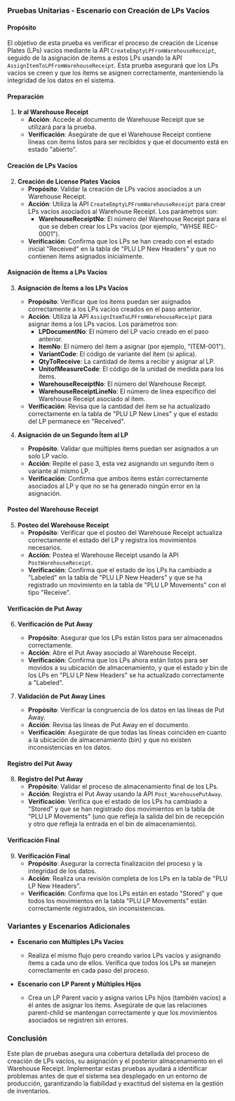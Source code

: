 ### **Pruebas Unitarias - Escenario con Creación de LPs Vacíos**

#### **Propósito**
El objetivo de esta prueba es verificar el proceso de creación de License Plates (LPs) vacíos mediante la API `CreateEmptyLPFromWarehouseReceipt`, seguido de la asignación de ítems a estos LPs usando la API `AssignItemToLPFromWarehouseReceipt`. Esta prueba asegurará que los LPs vacíos se creen y que los ítems se asignen correctamente, manteniendo la integridad de los datos en el sistema.

#### **Preparación**

1. **Ir al Warehouse Receipt**
   - **Acción**: Accede al documento de Warehouse Receipt que se utilizará para la prueba.
   - **Verificación**: Asegúrate de que el Warehouse Receipt contiene líneas con ítems listos para ser recibidos y que el documento está en estado "abierto".

#### **Creación de LPs Vacíos**

2. **Creación de License Plates Vacíos**
   - **Propósito**: Validar la creación de LPs vacíos asociados a un Warehouse Receipt.
   - **Acción**: Utiliza la API `CreateEmptyLPFromWarehouseReceipt` para crear LPs vacíos asociados al Warehouse Receipt. Los parámetros son:
     - **WarehouseReceiptNo**: El número del Warehouse Receipt para el que se deben crear los LPs vacíos (por ejemplo, "WHSE REC-0001").
   - **Verificación**: Confirma que los LPs se han creado con el estado inicial "Received" en la tabla de "PLU LP New Headers" y que no contienen ítems asignados inicialmente.

#### **Asignación de Ítems a LPs Vacíos**

3. **Asignación de Ítems a los LPs Vacíos**
   - **Propósito**: Verificar que los ítems puedan ser asignados correctamente a los LPs vacíos creados en el paso anterior.
   - **Acción**: Utiliza la API `AssignItemToLPFromWarehouseReceipt` para asignar ítems a los LPs vacíos. Los parámetros son:
     - **LPDocumentNo**: El número del LP vacío creado en el paso anterior.
     - **ItemNo**: El número del ítem a asignar (por ejemplo, "ITEM-001").
     - **VariantCode**: El código de variante del ítem (si aplica).
     - **QtyToReceive**: La cantidad de ítems a recibir y asignar al LP.
     - **UnitofMeasureCode**: El código de la unidad de medida para los ítems.
     - **WarehouseReceiptNo**: El número del Warehouse Receipt.
     - **WarehouseReceiptLineNo**: El número de línea específico del Warehouse Receipt asociado al ítem.
   - **Verificación**: Revisa que la cantidad del ítem se ha actualizado correctamente en la tabla de "PLU LP New Lines" y que el estado del LP permanece en "Received".

4. **Asignación de un Segundo Ítem al LP**
   - **Propósito**: Validar que múltiples ítems puedan ser asignados a un solo LP vacío.
   - **Acción**: Repite el paso 3, esta vez asignando un segundo ítem o variante al mismo LP.
   - **Verificación**: Confirma que ambos ítems están correctamente asociados al LP y que no se ha generado ningún error en la asignación.

#### **Posteo del Warehouse Receipt**

5. **Posteo del Warehouse Receipt**
   - **Propósito**: Verificar que el posteo del Warehouse Receipt actualiza correctamente el estado del LP y registra los movimientos necesarios.
   - **Acción**: Postea el Warehouse Receipt usando la API `PostWarehouseReceipt`.
   - **Verificación**: Confirma que el estado de los LPs ha cambiado a "Labeled" en la tabla de "PLU LP New Headers" y que se ha registrado un movimiento en la tabla de "PLU LP Movements" con el tipo "Receive".

#### **Verificación de Put Away**

6. **Verificación de Put Away**
   - **Propósito**: Asegurar que los LPs están listos para ser almacenados correctamente.
   - **Acción**: Abre el Put Away asociado al Warehouse Receipt.
   - **Verificación**: Confirma que los LPs ahora están listos para ser movidos a su ubicación de almacenamiento, y que el estado y bin de los LPs en "PLU LP New Headers" se ha actualizado correctamente a "Labeled".

7. **Validación de Put Away Lines**
   - **Propósito**: Verificar la congruencia de los datos en las líneas de Put Away.
   - **Acción**: Revisa las líneas de Put Away en el documento.
   - **Verificación**: Asegúrate de que todas las líneas coinciden en cuanto a la ubicación de almacenamiento (bin) y que no existen inconsistencias en los datos.

#### **Registro del Put Away**

8. **Registro del Put Away**
   - **Propósito**: Validar el proceso de almacenamiento final de los LPs.
   - **Acción**: Registra el Put Away usando la API `Post_WarehousePutAway`.
   - **Verificación**: Verifica que el estado de los LPs ha cambiado a "Stored" y que se han registrado dos movimientos en la tabla de "PLU LP Movements" (uno que refleja la salida del bin de recepción y otro que refleja la entrada en el bin de almacenamiento).

#### **Verificación Final**

9. **Verificación Final**
   - **Propósito**: Asegurar la correcta finalización del proceso y la integridad de los datos.
   - **Acción**: Realiza una revisión completa de los LPs en la tabla de "PLU LP New Headers".
   - **Verificación**: Confirma que los LPs están en estado "Stored" y que todos los movimientos en la tabla "PLU LP Movements" están correctamente registrados, sin inconsistencias.

### **Variantes y Escenarios Adicionales**

- **Escenario con Múltiples LPs Vacíos**
  - Realiza el mismo flujo pero creando varios LPs vacíos y asignando ítems a cada uno de ellos. Verifica que todos los LPs se manejen correctamente en cada paso del proceso.

- **Escenario con LP Parent y Múltiples Hijos**
  - Crea un LP Parent vacío y asigna varios LPs hijos (también vacíos) a él antes de asignar los ítems. Asegúrate de que las relaciones parent-child se mantengan correctamente y que los movimientos asociados se registren sin errores.

### **Conclusión**
Este plan de pruebas asegura una cobertura detallada del proceso de creación de LPs vacíos, su asignación y el posterior almacenamiento en el Warehouse Receipt. Implementar estas pruebas ayudará a identificar problemas antes de que el sistema sea desplegado en un entorno de producción, garantizando la fiabilidad y exactitud del sistema en la gestión de inventarios.